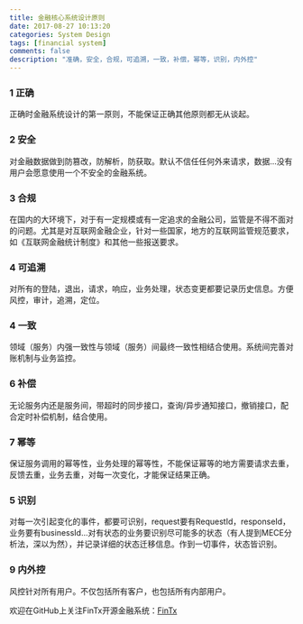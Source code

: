 ```yaml
---
title: 金融核心系统设计原则
date: 2017-08-27 10:13:20
categories: System Design
tags: [financial system]
comments: false
description: "准确，安全，合规，可追溯，一致，补偿，幂等，识别，内外控"
---
```

### 1 正确
正确时金融系统设计的第一原则，不能保证正确其他原则都无从谈起。

### 2 安全
对金融数据做到防篡改，防解析，防获取。默认不信任任何外来请求，数据...没有用户会愿意使用一个不安全的金融系统。

### 3 合规
在国内的大环境下，对于有一定规模或有一定追求的金融公司，监管是不得不面对的问题。尤其是对互联网金融企业，针对一些国家，地方的互联网监管规范要求，如《互联网金融统计制度》和其他一些报送要求。

### 4 可追溯
对所有的登陆，退出，请求，响应，业务处理，状态变更都要记录历史信息。方便风控，审计，追溯，定位。

### 4 一致
领域（服务）内强一致性与领域（服务）间最终一致性相结合使用。系统间完善对账机制与业务监控。

### 6 补偿
无论服务内还是服务间，带超时的同步接口，查询/异步通知接口，撤销接口，配合定时补偿机制，结合使用。

### 7 幂等
保证服务调用的幂等性，业务处理的幂等性，不能保证幂等的地方需要请求去重，反馈去重，业务去重，对每一次变化，才能保证结果正确。

### 5 识别
对每一次引起变化的事件，都要可识别，request要有RequestId，responseId，业务要有businessId...对有状态的业务要识别尽可能多的状态（有人提到MECE分析法，深以为然），并记录详细的状态迁移信息。作到一切事件，状态皆识别。

### 9 内外控
风控针对所有用户。不仅包括所有客户，也包括所有内部用户。



欢迎在GitHub上关注FinTx开源金融系统：[FinTx](https://github.com/fintx)
